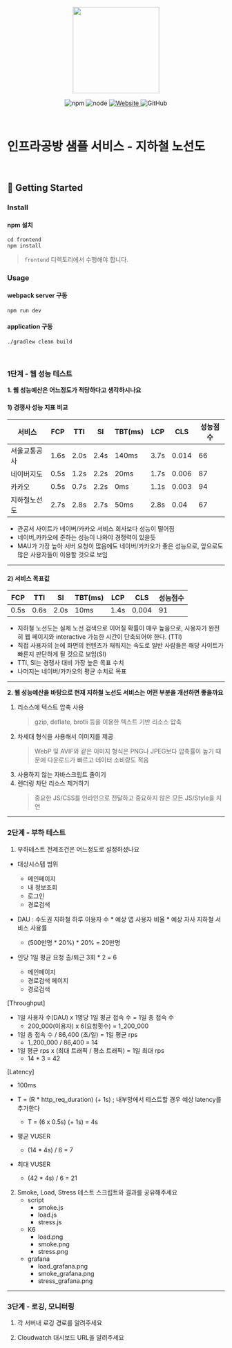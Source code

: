 <p align="center">
    <img width="200px;" src="https://raw.githubusercontent.com/woowacourse/atdd-subway-admin-frontend/master/images/main_logo.png"/>
</p>
<p align="center">
  <img alt="npm" src="https://img.shields.io/badge/npm-%3E%3D%205.5.0-blue">
  <img alt="node" src="https://img.shields.io/badge/node-%3E%3D%209.3.0-blue">
  <a href="https://edu.nextstep.camp/c/R89PYi5H" alt="nextstep atdd">
    <img alt="Website" src="https://img.shields.io/website?url=https%3A%2F%2Fedu.nextstep.camp%2Fc%2FR89PYi5H">
  </a>
  <img alt="GitHub" src="https://img.shields.io/github/license/next-step/atdd-subway-service">
</p>

<br>

# 인프라공방 샘플 서비스 - 지하철 노선도

<br>

## 🚀 Getting Started

### Install
#### npm 설치
```
cd frontend
npm install
```
> `frontend` 디렉토리에서 수행해야 합니다.

### Usage
#### webpack server 구동
```
npm run dev
```
#### application 구동
```
./gradlew clean build
```
<br>


### 1단계 - 웹 성능 테스트
**1. 웹 성능예산은 어느정도가 적당하다고 생각하시나요**

#### 1) 경쟁사 성능 지표 비교                
|서비스|FCP|TTI|SI|TBT(ms)|LCP|CLS|성능점수|
|---|---|---|---|---|---|---|---|
|서울교통공사|1.6s|2.0s|2.4s|140ms|3.7s|0.014|66|
|네이버지도|0.5s|1.2s|2.2s|20ms|1.7s|0.006|87|
|카카오|0.5s|0.7s|2.2s|0ms|1.1s|0.003|94|
|지하철노선도|2.7s|2.8s|2.7s|50ms|2.8s|0.04|67|

- 관공서 사이트가 네이버/카카오 서비스 회사보다 성능이 떨어짐
- 네이버,카카오에 준하는 성능이 나와야 경쟁력이 있을듯
- MAU가 가장 높아 서버 요청이 많음에도 네이버/카카오가 좋은 성능으로, 앞으로도 많은 사용자들이 이용할 것으로 보임


---
#### 2) 서비스 목표값
|FCP|TTI|SI|TBT(ms)|LCP|CLS|성능점수|
|---|---|---|---|---|---|---|
|0.5s|0.6s|2.0s|10ms|1.4s|0.004|91|

* 지하철 노선도는 실제 노선 검색으로 이어질 확률이 매우 높음으로,
  사용자가 완전히 웹 페이지와 interactive 가능한 시간이 단축되어야 한다. (TTI)
* 직접 사용자의 눈에 화면의 컨텐츠가 채워지는 속도로 일반 사람들은 해당 사이트가 빠른지 판단하게 될 것으로 보임(SI)
* TTI, SI는 경쟁사 대비 가장 높은 목표 수치
* 나머지는 네이버/카카오의 평균 수치로 목표

---

**2. 웹 성능예산을 바탕으로 현재 지하철 노선도 서비스는 어떤 부분을 개선하면 좋을까요**
1) 리소스에 텍스트 압축 사용
    > gzip, deflate, brotli 등을 이용한 텍스트 기반 리소스 압축
2) 차세대 형식을 사용해서 이미지를 제공
    > WebP 및 AVIF와 같은 이미지 형식은 PNG나 JPEG보다 압축률이 높기 때문에 다운로드가 빠르고 데이터 소비량도 적음
3) 사용하지 않는 자바스크립트 줄이기
4) 렌더링 차단 리소스 제거하기
    > 중요한 JS/CSS를 인라인으로 전달하고 중요하지 않은 모든 JS/Style을 지연

---

### 2단계 - 부하 테스트 
1. 부하테스트 전제조건은 어느정도로 설정하셨나요

- 대상시스템 범위
    - 메인페이지
	- 내 정보조회
	- 로그인
	- 경로검색

- DAU : 수도권 지하철 하루 이용자 수 * 예상 앱 사용자 비율 * 예상 자사 지하철 서비스 사용률 
    - (500만명 * 20%) * 20% = 20만명
    
- 인당 1일 평균 요청 출/퇴근 3회 * 2 = 6 
    - 메인페이지 
    - 경로검색 페이지
    - 경로검색
    
[Throughput]
- 1일 사용자 수(DAU) x 1명당 1일 평균 접속 수 = 1일 총 접속 수
    - 200_000(이용자) x 6(요청횟수) = 1_200_000
- 1일 총 접속 수 / 86,400 (초/일) = 1일 평균 rps
    - 1_200_000 / 86,400 = 14
- 1일 평균 rps x (최대 트래픽 / 평소 트래픽) = 1일 최대 rps
    - 14 * 3 = 42
    
[Latency]
- 100ms


- T = (R * http_req_duration) (+ 1s) ; 내부망에서 테스트할 경우 예상 latency를 추가한다
    - T = (6 x 0.5s) (+ 1s) = 4s
- 평균 VUSER
    - (14 * 4s) / 6 = 7
- 최대 VUSER
    - (42 * 4s) / 6 = 21


2. Smoke, Load, Stress 테스트 스크립트와 결과를 공유해주세요
    - script
        - smoke.js
        - load.js
        - stress.js
    - K6
        - load.png
        - smoke.png
        - stress.png
    - grafana
        - load_grafana.png
        - smoke_grafana.png
        - stress_grafana.png
    
---

### 3단계 - 로깅, 모니터링
1. 각 서버내 로깅 경로를 알려주세요

2. Cloudwatch 대시보드 URL을 알려주세요
